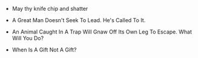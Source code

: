 - May thy knife chip and shatter

- A Great Man Doesn't Seek To Lead. He's Called To It.

- An Animal Caught In A Trap Will Gnaw Off Its Own Leg To Escape. What Will You Do?

- When Is A Gift Not A Gift?
